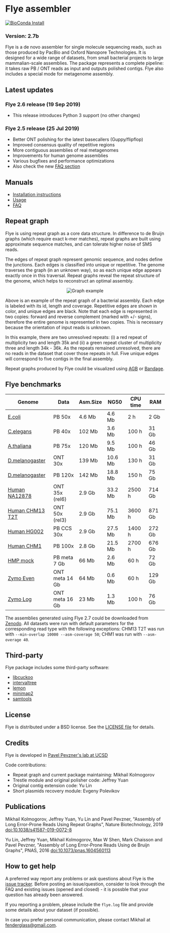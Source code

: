 Flye assembler
==============

[![BioConda Install](https://img.shields.io/conda/dn/bioconda/flye.svg?style=flag&label=BioConda%20install)](https://anaconda.org/bioconda/flye)

### Version: 2.7b

Flye is a de novo assembler for single molecule sequencing reads,
such as those produced by PacBio and Oxford Nanopore Technologies.
It is designed for a wide range of datasets, from small bacterial projects
to large mammalian-scale assemblies. The package represents a complete
pipeline: it takes raw PB / ONT reads as input and outputs polished contigs.
Flye also includes a special mode for metagenome assembly.

Latest updates
--------------

### Flye 2.6 release (19 Sep 2019)
* This release introduces Python 3 support (no other changes)

### Flye 2.5 release (25 Jul 2019)
* Better ONT polishing for the latest basecallers (Guppy/flipflop)
* Improved consensus quality of repetitive regions
* More contiguous assemblies of real metagenomes
* Improvements for human genome assemblies
* Various bugfixes and performance optimizations
* Also check the new [FAQ section](docs/FAQ.md)

Manuals
-------

- [Installation instructions](docs/INSTALL.md)
- [Usage](docs/USAGE.md)
- [FAQ](docs/FAQ.md)


Repeat graph
------------

Flye is using repeat graph as a core data structure. 
In difference to de Bruijn graphs (which require exact k-mer matches),
repeat graphs are built using approximate sequence matches, and
can tolerate higher noise of SMS reads.

The edges of repeat graph represent genomic sequence, and nodes define
the junctions. Each edges is classified into unique or repetitive.
The genome traverses the graph (in an unknown way), so as each unique
edge appears exactly once in this traversal. Repeat graphs reveal the
repeat structure of the genome, which helps to reconstruct an optimal assembly.


<p align="center">
  <img src="docs/graph_example.png" alt="Graph example"/>
</p>

Above is an example of the repeat graph of a bacterial assembly.
Each edge is labeled with its id, length and coverage. Repetitive edges are shown
in color, and unique edges are black. Note that each edge is represented in 
two copies: forward and reverse complement (marked with +/- signs), 
therefore the entire genome is represented in two copies. This is necessary
because the orientation of input reads is unknown.

In this example, there are two unresolved repeats: (i) a red repeat of 
multiplicity two and length 35k and (ii) a green repeat cluster of multiplicity
three and length 34k - 36k. As the repeats remained unresolved, there are no reads
in the dataset that cover those repeats in full. Five unique edges 
will correspond to five contigs in the final assembly.

Repeat graphs produced by Flye could be visualized using
[AGB](https://github.com/almiheenko/AGB) or [Bandage](https://github.com/rrwick/Bandage).


Flye benchmarks
---------------

| Genome                   | Data           | Asm.Size  | NG50     | CPU time  | RAM    |
|--------------------------|----------------|-----------|----------|-----------|--------|
| [E.coli][ecoli]          | PB 50x         | 4.6 Mb    | 4.6 Mb   | 2 h       | 2 Gb   |
| [C.elegans][ce]          | PB 40x         | 102 Mb    | 3.6 Mb   | 100 h     | 31 Gb  |
| [A.thaliana][at]         | PB 75x         | 120 Mb    | 9.5 Mb   | 100 h     | 46 Gb  |
| [D.melanogaster][dm-ont] | ONT 30x        | 139 Mb    | 10.6 Mb  | 130 h     | 31 Gb  |
| [D.melanogaster][dm-pb]  | PB 120x        | 142 Mb    | 18.8 Mb  | 150 h     | 75 Gb  |
| [Human NA12878][na12878] | ONT 35x (rel6) | 2.9 Gb    | 33.2 Mb  | 2500 h    | 714 Gb |
| [Human CHM13 T2T][t2t]   | ONT 50x (rel3) | 2.9 Gb    | 75.1 Mb  | 3600 h    | 871 Gb |
| [Human HG002][hg002]     | PB CCS 30x     | 2.9 Gb    | 27.5 Mb  | 1400 h    | 272 Gb |
| [Human CHM1][chm1]       | PB 100x        | 2.8 Gb    | 21.5 Mb  | 2700 h    | 676 Gb |
| [HMP mock][hmp]          | PB meta 7 Gb   | 66 Mb     | 2.6 Mb   | 60 h      | 72 Gb  |
| [Zymo Even][zymo]        | ONT meta 14 Gb | 64 Mb     | 0.6 Mb   | 60 h      | 129 Gb |
| [Zymo Log][zymo]         | ONT meta 16 Gb | 23 Mb     | 1.3 Mb   | 100 h     | 76 Gb  |

[na12878]: https://github.com/nanopore-wgs-consortium/NA12878/blob/master/Genome.md
[ce]: https://github.com/PacificBiosciences/DevNet/wiki/C.-elegans-data-set
[at]: https://downloads.pacbcloud.com/public/SequelData/ArabidopsisDemoData/
[dm-pb]: https://github.com/PacificBiosciences/DevNet/wiki/Drosophila-sequence-and-assembly
[dm-ont]: https://www.ebi.ac.uk/ena/data/view/SRR6702603
[hg002]: https://ftp-trace.ncbi.nlm.nih.gov/giab/ftp/data/AshkenazimTrio/HG002_NA24385_son/PacBio_CCS_15kb/
[ecoli]: https://github.com/PacificBiosciences/DevNet/wiki/E.-coli-Bacterial-Assembly
[hmp]: https://github.com/PacificBiosciences/DevNet/wiki/Human_Microbiome_Project_MockB_Shotgun 
[chm1]: https://trace.ncbi.nlm.nih.gov/Traces/sra/?study=SRP044331
[t2t]: https://github.com/nanopore-wgs-consortium/CHM13
[zymo]: https://github.com/LomanLab/mockcommunity

The assemblies generated using Flye 2.7 could be downloaded from [Zenodo](https://zenodo.org/record/3694400).
All datasets were run with default parameters for the corresponding read type
with the following exceptions: CHM13 T2T was run with `--min-overlap 10000 --asm-coverage 50`;
CHM1 was run with `--asm-overage 40`.

Third-party
-----------

Flye package includes some third-party software:

* [libcuckoo](http://github.com/efficient/libcuckoo)
* [intervaltree](https://github.com/ekg/intervaltree)
* [lemon](http://lemon.cs.elte.hu/trac/lemon)
* [minimap2](https://github.com/lh3/minimap2)
* [samtools](https://https://github.com/samtools/samtools)


License
-------

Flye is distributed under a BSD license. See the [LICENSE file](LICENSE) for details.


Credits
-------

Flye is developed in [Pavel Pevzner's lab at UCSD](http://cseweb.ucsd.edu/~ppevzner/)

Code contributions:

* Repeat graph and current package maintaining: Mikhail Kolmogorov
* Trestle module and original polisher code: Jeffrey Yuan
* Original contig extension code: Yu Lin
* Short plasmids recovery module: Evgeny Polevikov


Publications
------------
Mikhail Kolmogorov, Jeffrey Yuan, Yu Lin and Pavel Pevzner, 
"Assembly of Long Error-Prone Reads Using Repeat Graphs", Nature Biotechnology, 2019
[doi:10.1038/s41587-019-0072-8](https://doi.org/10.1038/s41587-019-0072-8)

Yu Lin, Jeffrey Yuan, Mikhail Kolmogorov, Max W Shen, Mark Chaisson and Pavel Pevzner, 
"Assembly of Long Error-Prone Reads Using de Bruijn Graphs", PNAS, 2016
[doi:10.1073/pnas.1604560113](https://www.doi.org/10.1073/pnas.1604560113)


How to get help
---------------
A preferred way report any problems or ask questions about Flye is the 
[issue tracker](https://github.com/fenderglass/Flye/issues). 
Before posting an issue/question, consider to look through the FAQ
and existing issues (opened and closed) - it is possble that your question
has already been answered.

If you reporting a problem, please include the `flye.log` file and provide some 
details about your dataset (if possible).

In case you prefer personal communication, please contact Mikhail at fenderglass@gmail.com.
